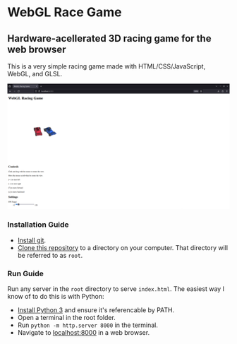 WebGL Race Game
===
Hardware-acellerated 3D racing game for the web browser
---
This is a very simple racing game made with HTML/CSS/JavaScript, WebGL, and GLSL.

![Screenshot of game screen.](img/game-screen.png)

### Installation Guide
* [Install git](https://github.com/git-guides/install-git).
* [Clone this repository](https://docs.github.com/en/repositories/creating-and-managing-repositories/cloning-a-repository#cloning-a-repository) to a directory on your computer. That directory will be referred to as `root`.

### Run Guide
Run any server in the `root` directory to serve `index.html`. The easiest way I know of to do this is with Python:
* [Install Python 3](https://realpython.com/installing-python/) and ensure it's referencable by PATH.
* Open a terminal in the root folder.
* Run `python -m http.server 8000` in the terminal.
* Navigate to [localhost:8000](http://localhost:8000) in a web browser.

